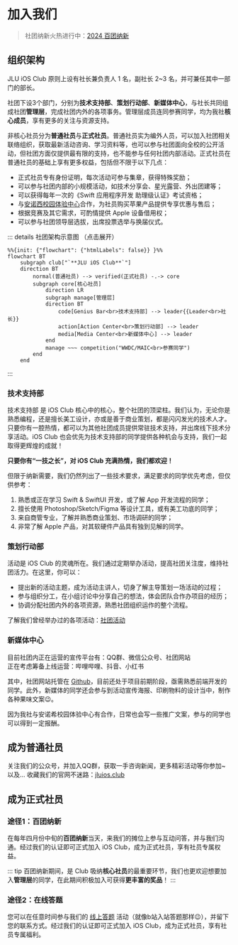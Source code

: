 <script setup>
import dualQRCode from '../components/dualQRCode.vue';
</script>

# 加入我们

> 社团纳新火热进行中：[2024 百团纳新](/activities/240414-club-recruitment/)

## 组织架构

JLU iOS Club 原则上设有社长兼负责人 1 名，副社长 2~3 名，并可兼任其中一部门的部长。

社团下设3个部门，分别为**技术支持部**、**策划行动部**、**新媒体中心**，与社长共同组成社团**管理层**，完成社团内外的各项事务。管理层成员连同参赛同学，均为我社**核心成员**，享有更多的关注与资源支持。

非核心社员分为**普通社员**与**正式社员**。普通社员实为编外人员，可以加入社团相关联络组织，获取最新活动咨询、学习资料等，也可以参与社团面向全校的公开活动，但社团方面仅提供最有限的支持，也不能参与任何社团内部活动。正式社员在普通社员的基础上享有更多权益，包括但不限于以下几点：

- 正式社员专有身份证明，每次活动可参与集章，获得特殊奖励；
- 可以参与社团内部的小规模活动，如技术分享会、星光露营、外出团建等；
- 可以获得每年一次的《Swift 应用程序开发 助理级认证》考试资格；
- 与[安诺西校园体验中心](https://www.jluios.club/news/an-nuo-xi/)合作，为社员购买苹果产品提供专享优惠与售后；
- 根据竞赛及其它需求，可酌情提供 Apple 设备借用权；
- 可以参与社团领导层选拔，出席投票选举与换届仪式。

::: details 社团架构示意图 （点击展开）
```mermaid
%%{init: {"flowchart": {"htmlLabels": false}} }%%
flowchart BT
    subgraph club["`**JLU iOS Club**`"]
    direction BT
        normal(普通社员) --> verified(正式社员) -.-> core
        subgraph core[核心社员]
            direction LR
            subgraph manage[管理层]
            direction BT
                code[Genius Bar<br>技术支持部] --> leader{{Leader<br>社长}}
                action[Action Center<br>策划行动部] --> leader
                media[Media Center<br>新媒体中心] --> leader
            end
            manage ~~~ competition("WWDC/MAIC<br>参赛同学")
        end
    end
```
:::

### 技术支持部 <Badge type="info" text="5~10人" />

技术支持部 是 iOS Club 核心中的核心，整个社团的顶梁柱。我们认为，无论你是熟悉编程，还是擅长美工设计，亦或是善于商业策划，都是闪闪发光的技术人才。只要你有一腔热情，都可以为其他社团成员提供常驻技术支持，并出席线下技术分享活动。iOS Club 也会优先为技术支持部的同学提供各种机会与支持，我们一起取得更辉煌的成就！

**只要你有“一技之长”，对 iOS Club 充满热情，我们都欢迎！**

但限于纳新需要，我们仍然列出了一些技术要求，满足要求的同学优先考虑，但仅供参考：

1. 熟悉或正在学习 Swift & SwiftUI 开发，或了解 App 开发流程的同学；
2. 擅长使用 Photoshop/Sketch/Figma 等设计工具，或有美工功底的同学；
3. 来自商管专业，了解并熟悉商业策划、市场调研的同学；
4. 非常了解 Apple 产品，对其软硬件产品具有独到见解的同学。

### 策划行动部 <Badge type="info" text="3~5人" />

活动是 iOS Club 的灵魂所在。我们通过定期举办活动，提高社团关注度，维持社团活力。在这里，你可以：

- 提出新的活动主题，成为活动主讲人，切身了解主导策划一场活动的过程；
- 参与组织分工，在小组讨论中分享自己的想法，体会团队合作办项目的经历；
- 协调分配社团内外的各项资源，熟悉社团组织运作的整个流程。

了解我们曾经举办过的各项活动：[社团活动](http://www.jluios.club/activities/)

### 新媒体中心 <Badge type="info" text="3~5人" />

目前社团内正在运营的宣传平台有：QQ群、微信公众号、社团网站
<br>正在考虑筹备上线运营：哔哩哔哩、抖音、小红书

其中，社团网站托管在 [Github](https://github.com/AQiu-2003/JLUiOSClub_Web/)，目前还处于项目前期阶段，亟需熟悉前端开发的同学。此外，新媒体的同学还会参与到活动宣传海报、印刷物料的设计当中，制作各种果味文案😉。

因为我社与安诺希校园体验中心有合作，日常也会写一些推广文案，参与的同学也可以得到一定报酬。


## 成为普通社员

关注我们的公众号，并加入QQ群，获取一手咨询新闻，更多精彩活动等你参加~
<br>以及… 收藏我们的官网不迷路：[jluios.club](https://www.jluios.club/)

<dualQRCode/>

## 成为正式社员

### 途径1：百团纳新

在每年四月份中旬的**百团纳新**当天，来我们的摊位上参与互动问答，并与我们沟通。经过我们的认证即可正式加入 iOS Club，成为正式社员，享有社员专属权益。

::: tip
百团纳新期间，是 Club 吸纳**核心社员**的最重要环节，我们也更欢迎想要加入**管理层**的同学，在此期间积极加入可获得**更丰富的奖品**！
:::

### 途径2：在线答题

您可以在任意时间参与我们的 [线上答题](https://ks.wjx.top/vm/mbkrxvr.aspx#) 活动（就像b站入站答题那样😉），并留下您的联系方式。经过我们的认证即可正式加入 iOS Club，成为正式社员，享有社员专属福利。
